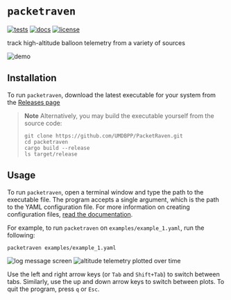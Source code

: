 # `packetraven`

[![tests](https://github.com/UMDBPP/PacketRaven/workflows/tests/badge.svg)](https://github.com/UMDBPP/PacketRaven/actions?query=workflow%3Atests)
[![docs](https://readthedocs.org/projects/packetraven/badge/?version=latest)](https://packetraven.readthedocs.io/en/latest/?badge=latest)
[![license](https://img.shields.io/github/license/umdbpp/packetraven)](https://opensource.org/licenses/MIT)

track high-altitude balloon telemetry from a variety of sources

![demo](/docs/images/demo.gif)

## Installation

To run `packetraven`, download the latest executable for your system from the [Releases page](https://github.com/UMDBPP/PacketRaven/releases)

> **Note**
> Alternatively, you may build the executable yourself from the source code:
> ```shell
> git clone https://github.com/UMDBPP/PacketRaven.git
> cd packetraven
> cargo build --release
> ls target/release
> ```

## Usage

To run ``packetraven``, open a terminal window and type the path to the executable file. 
The program accepts a single argument, which is the path to the YAML configuration file.
For more information on creating configuration files, [read the documentation](https://packetraven.readthedocs.io).

For example, to run ``packetraven`` on ``examples/example_1.yaml``, run the following:
   
```shell
packetraven examples/example_1.yaml
```

![log message screen](/docs/images/example1_log.png)
![altitude telemetry plotted over time](/docs/images/example1_altitude.png)

Use the left and right arrow keys (or `Tab` and `Shift+Tab`) to switch between tabs. 
Similarly, use the up and down arrow keys to switch between plots.
To quit the program, press `q` or `Esc`.
